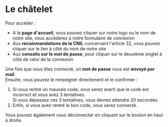 # Le châtelet

Pour accéder :
- A la **page d'accueil**, vous pouvez cliquer sur notre logo ou le nom de notre site, vous accéderez à notre formulaire de connexion
- Aux **recommandations de la CNIL** concernant l'article 32, vous pouvez cliquer sur le lien à côté du nom de notre site
- Aux **conseils sur le mot de passe**, pour cliquer sur le deuxième onglet à côté de celui de la connexion

Une fois que vous êtes connecté, un **mot de passe** vous est **envoyé par mail**.<br>
Ensuite, vous pouvez le renseigner directement et le confirmer :
1. Si vous rentré un mauvais code, vous serez averti que le code est incorrect et vous avez 3 tentatives.<br>
   Si vous dépassez ces 3 tentatives, vous devrez attendre 20 secondes.
2. Enfin, si vous avez rentré le bon code, vous serez connecté.

Vous pouvez également vous déconnecter en cliquant sur le bouton en haut à droite.
